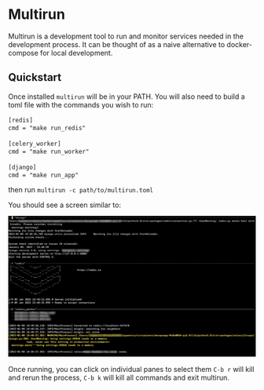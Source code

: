 Multirun
========

Multirun is a development tool to run and monitor services needed in the development process. It can be thought of
as a naive alternative to docker-compose for local development.

Quickstart
----------

Once installed `multirun` will be in your PATH. You will also need to build a toml file with the commands
you wish to run:

```
[redis]
cmd = "make run_redis"

[celery_worker]
cmd = "make run_worker"

[django]
cmd = "make run_app"
```

then run `multirun -c path/to/multirun.toml`  

You should see a screen similar to:

![screenshot of multirun](screenshot.png)

Once running, you can click on individual panes to select them `C-b r` will kill and rerun the process, `C-b k` will kill all commands and exit multirun.